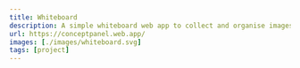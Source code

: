 ```yaml
---
title: Whiteboard
description: A simple whiteboard web app to collect and organise images and text.
url: https://conceptpanel.web.app/
images: [./images/whiteboard.svg]
tags: [project]
---
```

